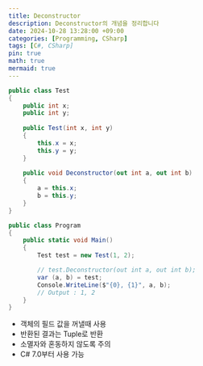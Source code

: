```yaml
---
title: Deconstructor
description: Deconstructor의 개념을 정리합니다
date: 2024-10-28 13:28:00 +09:00
categories: [Programming, CSharp]
tags: [C#, CSharp]
pin: true
math: true
mermaid: true
---
```


```csharp
public class Test
{
	public int x;
	public int y;
	
	public Test(int x, int y)
	{
		this.x = x;
		this.y = y;
	}
	
	public void Deconstructor(out int a, out int b)
	{
		a = this.x;
		b = this.y;
	}
}

public class Program
{
	public static void Main()
	{
		Test test = new Test(1, 2);

		// test.Deconstructor(out int a, out int b);
		var (a, b) = test;
		Console.WriteLine($"{0}, {1}", a, b);
		// Output : 1, 2		
	}
}
```

- 객체의 필드 값을 꺼낼때 사용
- 반환된 결과는 Tuple로 반환
- 소멸자와 혼동하지 않도록 주의
- C# 7.0부터 사용 가능